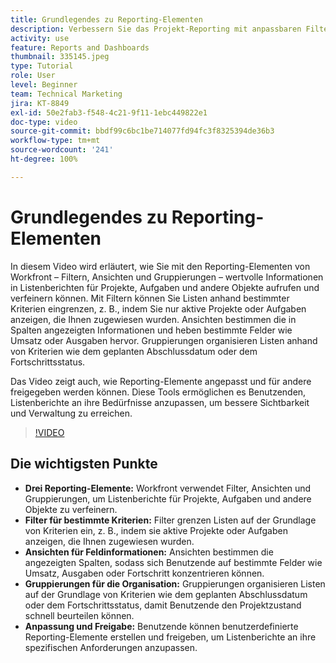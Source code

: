 ```yaml
---
title: Grundlegendes zu Reporting-Elementen
description: Verbessern Sie das Projekt-Reporting mit anpassbaren Filtern, Ansichten und Gruppierungen, die Listenberichte verfeinern, Daten effizient organisieren und eine nahtlose Zusammenarbeit ermöglichen.
activity: use
feature: Reports and Dashboards
thumbnail: 335145.jpeg
type: Tutorial
role: User
level: Beginner
team: Technical Marketing
jira: KT-8849
exl-id: 50e2fab3-f548-4c21-9f11-1ebc449822e1
doc-type: video
source-git-commit: bbdf99c6bc1be714077fd94fc3f8325394de36b3
workflow-type: tm+mt
source-wordcount: '241'
ht-degree: 100%

---
```


# Grundlegendes zu Reporting-Elementen

In diesem Video wird erläutert, wie Sie mit den Reporting-Elementen von Workfront – Filtern, Ansichten und Gruppierungen – wertvolle Informationen in Listenberichten für Projekte, Aufgaben und andere Objekte aufrufen und verfeinern können. Mit Filtern können Sie Listen anhand bestimmter Kriterien eingrenzen, z. B., indem Sie nur aktive Projekte oder Aufgaben anzeigen, die Ihnen zugewiesen wurden. Ansichten bestimmen die in Spalten angezeigten Informationen und heben bestimmte Felder wie Umsatz oder Ausgaben hervor. Gruppierungen organisieren Listen anhand von Kriterien wie dem geplanten Abschlussdatum oder dem Fortschrittsstatus.

Das Video zeigt auch, wie Reporting-Elemente angepasst und für andere freigegeben werden können. Diese Tools ermöglichen es Benutzenden, Listenberichte an ihre Bedürfnisse anzupassen, um bessere Sichtbarkeit und Verwaltung zu erreichen.

>[!VIDEO](https://video.tv.adobe.com/v/335145/?quality=12&learn=on&enablevpops=1)

## Die wichtigsten Punkte

* **Drei Reporting-Elemente:** Workfront verwendet Filter, Ansichten und Gruppierungen, um Listenberichte für Projekte, Aufgaben und andere Objekte zu verfeinern.
* **Filter für bestimmte Kriterien:** Filter grenzen Listen auf der Grundlage von Kriterien ein, z. B., indem sie aktive Projekte oder Aufgaben anzeigen, die Ihnen zugewiesen wurden.
* **Ansichten für Feldinformationen:** Ansichten bestimmen die angezeigten Spalten, sodass sich Benutzende auf bestimmte Felder wie Umsatz, Ausgaben oder Fortschritt konzentrieren können.
* **Gruppierungen für die Organisation:** Gruppierungen organisieren Listen auf der Grundlage von Kriterien wie dem geplanten Abschlussdatum oder dem Fortschrittsstatus, damit Benutzende den Projektzustand schnell beurteilen können.
* **Anpassung und Freigabe:** Benutzende können benutzerdefinierte Reporting-Elemente erstellen und freigeben, um Listenberichte an ihre spezifischen Anforderungen anzupassen.
